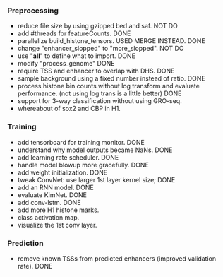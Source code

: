 ### Preprocessing
- reduce file size by using gzipped bed and saf. NOT DO
- add #threads for featureCounts. DONE
- parallelize build_histone_tensors. USED MERGE INSTEAD. DONE
- change "enhancer_slopped" to "more_slopped". NOT DO
- use "__all__" to define what to import. DONE
- modify "process_genome" DONE
- require TSS and enhancer to overlap with DHS. DONE
- sample background using a fixed number instead of ratio. DONE
- process histone bin counts without log transform and evaluate performance. (not using log trans is a little better) DONE
- support for 3-way classification without using GRO-seq.
- whereabout of sox2 and CBP in H1.

### Training
- add tensorboard for training monitor. DONE
- understand why model outputs became NaNs. DONE
- add learning rate scheduler. DONE
- handle model blowup more gracefully. DONE
- add weight initialization. DONE
- tweak ConvNet: use larger 1st layer kernel size; DONE
- add an RNN model. DONE
- evaluate KimNet. DONE
- add conv-lstm. DONE
- add more H1 histone marks.
- class activation map.
- visualize the 1st conv layer.

### Prediction
- remove known TSSs from predicted enhancers (improved validation rate). DONE



